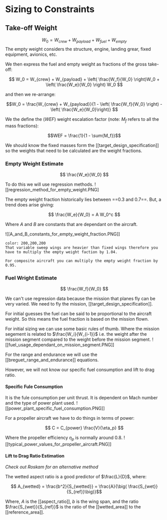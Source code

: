 # Sizing to Constraints

## Take-off Weight
$$W_0 = W_{crew} + W_{payload} + W_{fuel} + W_{empty}$$
The empty weight considers the structure, engine, landing grear, fixed equipment, avionics, etc.

We then express the fuel and empty weight as fractions of the gross take-off:

$$ W_0 = W_{crew} + W_{payload} + \left( \frac{W_f}{W_0}  \right)W_0 + \left( \frac{W_e}{W_0} \right) W_0 $$

and then we re-arrange:

$$W_0 = \frac{W_{crew} + W_{payload}}{1 - \left( \frac{W_f}{W_0} \right) - \left( \frac{W_e}{W_0}\right)} $$

We the define the ($WEF$) weight escalation factor (note: $M_f$ refers to all the mass fractions):

$$WEF = \frac{1}{1 - \sum{M_f}}$$

We should know the fixed masses form the [[target_design_specification]] so the weights that need to be calculated are the weight fractions.

### Empty Weight Estimate

$$ \frac{W_e}{W_0} $$

To do this we will use regression methods.
![[regression_method_for_empty_weight.PNG]

The empty weight fraction historically lies between ==0.3 and 0.7==. But, a trend does arise giving:

$$ \frac{W_e}{W_0} = A W_0^c $$

Where $A$ and $B$ are constants that are dependant on the aircraft.

![[A_and_B_constants_for_empty_weight_fraction.PNG]]

```ad-note
color: 200,200,200
That variable sweep wings are heavier than fixed wings therefore you have to multiply the empty weight faction by 1.04.

For composite aircraft you can multiply the empty weight fraction by 0.95.
```


### Fuel Wright Estimate

$$ \frac{W_f}{W_0} $$

We can't use regression data because the mission that planes fly can be very varied. We need to fly the mission, [[target_design_specification]].

For initial guesses the fuel can be said to be proportional to the aircraft weight. So this means the fuel fraction is based on the mission flown.

For initial sizing we can use some basic rules of thumb. Where the mission segement is related to $\frac{W_i}{W_{i-1}}$ i.e. the weight after the mission segment compared to the weight before the mission segment.
![[fuel_usage_dependant_on_mission_segment.PNG]]

For the range and endurance we will use the [[breguet_range_and_endurance]] equations.

However, we will not know our specific fuel consumption and lift to drag ratio.

#### Specific Fule Consumption
It is the fule consumption per unit thrust. It is dependent on Mach number and the type of power plant used.
![[power_plant_specific_fuel_consumption.PNG]]

For a propeller aircraft we have to do things in terms of power:

$$ C = C_{power} \frac{V}{\eta_p} $$

Where the propeller efficiency $\eta_p$ is normally around 0.8.
![[typical_power_values_for_propeller_aircraft.PNG]]

#### Lift to Drag Ratio Estimation
*Check out Roskam for an alternative method*

The wetted aspect ratio is a good predictor of $\frac{L}{D}$, where:

$$ A_{wetted} = \frac{b^2}{S_{wetted}} = \frac{A}{\big( \frac{S_{wet}}{S_{ref}}\big)}$$

Where, $A$ is the [[aspect_ratio]], $b$ is the wing span, and the ratio $\frac{S_{wet}}{S_{ref}}$ is the ratio of the [[wetted_area]] to the [[reference_area]].

